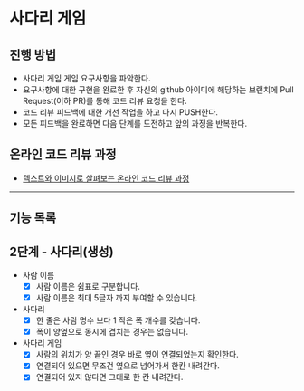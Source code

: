 # 사다리 게임
## 진행 방법
* 사다리 게임 게임 요구사항을 파악한다.
* 요구사항에 대한 구현을 완료한 후 자신의 github 아이디에 해당하는 브랜치에 Pull Request(이하 PR)를 통해 코드 리뷰 요청을 한다.
* 코드 리뷰 피드백에 대한 개선 작업을 하고 다시 PUSH한다.
* 모든 피드백을 완료하면 다음 단계를 도전하고 앞의 과정을 반복한다.

## 온라인 코드 리뷰 과정
* [텍스트와 이미지로 살펴보는 온라인 코드 리뷰 과정](https://github.com/nextstep-step/nextstep-docs/tree/master/codereview)

---

## 기능 목록
## 2단계 - 사다리(생성)
* 사람 이름
  * [x] 사람 이름은 쉼표로 구분합니다.
  * [x] 사람 이름은 최대 5글자 까지 부여할 수 있습니다.

* 사다리
  * [x] 한 줄은 사람 명수 보다 1 작은 폭 개수를 갖습니다.
  * [x] 폭이 양옆으로 동시에 겹치는 경우는 없습니다.

* 사다리 게임
  * [x] 사람의 위치가 양 끝인 경우 바로 옆이 연결되었는지 확인한다.
  * [x] 연결되어 있으면 무조건 옆으로 넘어가서 한칸 내려간다.
  * [x] 연결되어 있지 않다면 그대로 한 칸 내려간다.